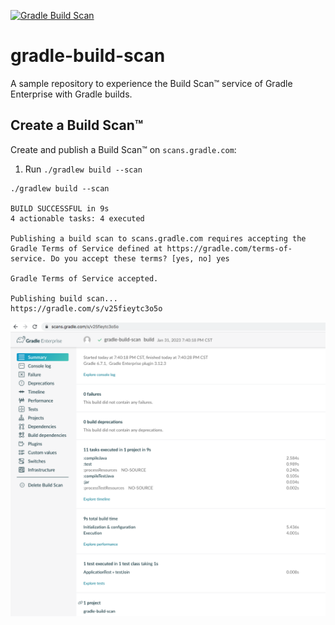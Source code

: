 [![Gradle Build Scan](https://github.com/ajaychinthapalli/gradle-build-scan/actions/workflows/main.yaml/badge.svg)](https://github.com/ajaychinthapalli/gradle-build-scan/actions/workflows/main.yaml)

# gradle-build-scan
A sample repository to experience the Build Scan™ service of Gradle Enterprise with Gradle builds.

## Create a Build Scan™

Create and publish a Build Scan™ on `scans.gradle.com`:

1. Run `./gradlew build --scan`
```text
./gradlew build --scan

BUILD SUCCESSFUL in 9s
4 actionable tasks: 4 executed

Publishing a build scan to scans.gradle.com requires accepting the Gradle Terms of Service defined at https://gradle.com/terms-of-service. Do you accept these terms? [yes, no] yes

Gradle Terms of Service accepted.

Publishing build scan...
https://gradle.com/s/v25fieytc3o5o
```
![build-scan-summary.png](images%2Fbuild-scan-summary.png)
